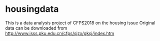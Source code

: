 # housingdata
This is a data analysis project of CFPS2018 on the housing issue
Original data can be downloaded from http://www.isss.pku.edu.cn/cfps/sjzx/gksj/index.htm
